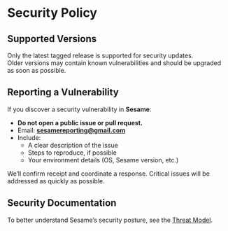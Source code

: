 # Security Policy

## Supported Versions

Only the latest tagged release is supported for security updates.  
Older versions may contain known vulnerabilities and should be upgraded as soon as possible.

## Reporting a Vulnerability

If you discover a security vulnerability in **Sesame**:

- **Do not open a public issue or pull request.**
- Email: **sesamereporting@gmail.com**
- Include:
  - A clear description of the issue
  - Steps to reproduce, if possible
  - Your environment details (OS, Sesame version, etc.)

We’ll confirm receipt and coordinate a response. Critical issues will be addressed as quickly as possible.

## Security Documentation

To better understand Sesame’s security posture, see the [Threat Model](THREAT_MODEL.md).

